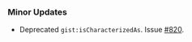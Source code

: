 ### Minor Updates

- Deprecated `gist:isCharacterizedAs`. Issue [#820](https://github.com/semanticarts/gist/issues/820).

